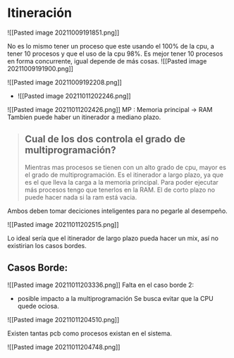 # Itineración

![[Pasted image 20211009191851.png]]

No es lo mismo tener un proceso que este usando el 100% de la cpu, a tener 10 procesos y que el uso de la cpu 98%. Es mejor tener 10 procesos en forma concurrente, igual depende de más cosas. 
![[Pasted image 20211009191900.png]]


![[Pasted image 20211009192208.png]] 

- ![[Pasted image 20211011202246.png]]

![[Pasted image 20211011202426.png]]
MP : Memoria principal -> RAM
Tambien puede haber un itinerador a mediano plazo. 

> ## Cual de los dos controla el grado de multiprogramación?
> Mientras mas procesos se tienen con un alto grado de cpu, mayor es el grado de multiprogramación. 
> Es el itinerador a largo plazo, ya que es el que lleva la carga a la memoria principal. Para poder ejecutar más procesos tengo que tenerlos en la RAM.
> El de corto plazo no puede hacer nada si la ram está vacia.

Ambos deben tomar deciciones inteligentes para no pegarle al desempeño.

![[Pasted image 20211011202515.png]]

Lo ideal sería que el itinerador de largo plazo pueda hacer un mix, así no existirian los casos bordes.

## Casos Borde:

![[Pasted image 20211011203336.png]]
Falta en el caso borde 2:
-	posible impacto a la multiprogramación
Se busca evitar que la CPU quede ociosa.

![[Pasted image 20211011204510.png]]

Existen tantas pcb como procesos existan en el sistema.

![[Pasted image 20211011204748.png]]
